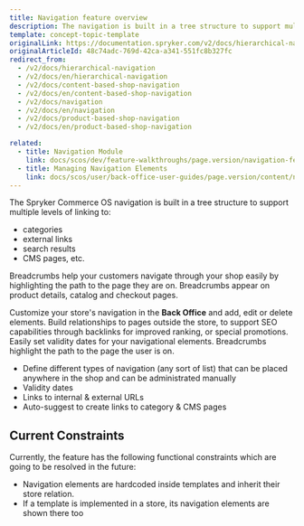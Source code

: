 ```yaml
---
title: Navigation feature overview
description: The navigation is built in a tree structure to support multiple levels of linking, e.g. to categories, external links, search results and CMS pages.
template: concept-topic-template
originalLink: https://documentation.spryker.com/v2/docs/hierarchical-navigation
originalArticleId: 48c74adc-769d-42ca-a341-551fc8b327fc
redirect_from:
  - /v2/docs/hierarchical-navigation
  - /v2/docs/en/hierarchical-navigation
  - /v2/docs/content-based-shop-navigation
  - /v2/docs/en/content-based-shop-navigation
  - /v2/docs/navigation
  - /v2/docs/en/navigation
  - /v2/docs/product-based-shop-navigation
  - /v2/docs/en/product-based-shop-navigation

related:
  - title: Navigation Module
    link: docs/scos/dev/feature-walkthroughs/page.version/navigation-feature-walkthrough/navigation-module.html
  - title: Managing Navigation Elements
    link: docs/scos/user/back-office-user-guides/page.version/content/navigation/managing-navigation-elements.html
---
```


The Spryker Commerce OS navigation is built in a tree structure to support multiple levels of linking to:

* categories
* external links
* search results
* CMS pages, etc.

Breadcrumbs help your customers navigate through your shop easily by highlighting the path to the page they are on. Breadcrumbs appear on product details, catalog and checkout pages.

Customize your store's navigation in the **Back Office** and add, edit or delete elements. Build relationships to pages outside the store, to support SEO capabilities through backlinks for improved ranking, or special promotions. Easily set validity dates for your navigational elements. Breadcrumbs highlight the path to the page the user is on.

* Define different types of navigation (any sort of list) that can be placed anywhere in the shop and can be administrated manually
* Validity dates
* Links to internal & external URLs
* Auto-suggest to create links to category & CMS pages

## Current Constraints
Currently, the feature has the following functional constraints which are going to be resolved in the future:

* Navigation elements are hardcoded inside templates and inherit their store relation.
* If a template is implemented in a store, its navigation elements are shown there too
